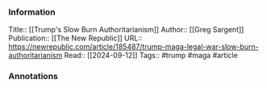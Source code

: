 
### Information
Title:: [[Trump's Slow Burn Authoritarianism]]
Author:: [[Greg Sargent]]
Publication:: [[The New Republic]]
URL:: https://newrepublic.com/article/185487/trump-maga-legal-war-slow-burn-authoritarianism
Read:: [[2024-09-12]]
Tags:: #trump #maga 
#article

### Annotations
